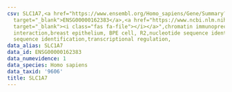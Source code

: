 ```yaml
---
csv: SLC1A7,<a href="https://www.ensembl.org/Homo_sapiens/Gene/Summary?db=core;g=ENSG00000162383"
  target="_blank">ENSG00000162383</a>,<a href="https://www.ncbi.nlm.nih.gov/pubmed/22863008"
  target="_blank"><i class="fas fa-file"></i></a>",chromatin immunoprecipitation assay,direct
  interaction,breast epithelium, BPE cell, R2,nucleotide sequence identification,nucleotide
  sequence identification,transcriptional regulation,
data_alias: SLC1A7
data_id: ENSG00000162383
data_numevidence: 1
data_species: Homo sapiens
data_taxid: '9606'
title: SLC1A7
---
```


